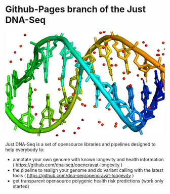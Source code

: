 # Github-Pages branch of the Just DNA-Seq #
![Image](just_dna_seq.png)


Just DNA-Seq is a set of opensource libraries and pipelines designed to help everybody to:
* annotate your own genome with known longevity and health information ( https://github.com/dna-seq/opencravat-longevity )
* the pipeline to realign your genome and do variant calling with the latest tools ( https://github.com/dna-seq/opencravat-longevity )
* get transparent opensource polygenic health risk predictions (work only started)
